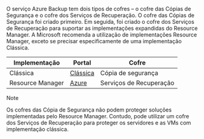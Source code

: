 O serviço Azure Backup tem dois tipos de cofres – o cofre das Cópias de Segurança e o cofre dos Serviços de Recuperação. O cofre das Cópias de Segurança foi criado primeiro. Em seguida, foi criado o cofre dos Serviços de Recuperação para suportar as implementações expandidas do Resource Manager. A Microsoft recomenda a utilização de implementações Resource Manager, exceto se precisar especificamente de uma implementação Clássica.

| **Implementação** | **Portal** | **Cofre** |
| --- | --- | --- |
| Clássica |[Clássica](https://manage.windowsazure.com) |Cópia de segurança |
| Resource Manager |[Azure](https://portal.azure.com) |Serviços de Recuperação |

> [!NOTE]
> Os cofres das Cópia de Segurança não podem proteger soluções implementadas pelo Resource Manager. Contudo, pode utilizar um cofre dos Serviços de Recuperação para proteger os servidores e as VMs com implementação clássica.  
> 
> 

<!--HONumber=Sep16_HO3-->


